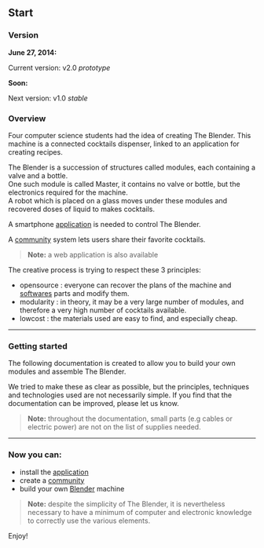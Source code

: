 ## Start

### Version

__June 27, 2014:__

Current version: v2.0 _prototype_

__Soon:__

Next version: v1.0 _stable_

### Overview

Four computer science students had the idea of creating The Blender. This machine is a connected cocktails dispenser, linked to an application for creating recipes.

The Blender is a succession of structures called modules, each containing a valve and a bottle.  
One such module is called Master, it contains no valve or bottle, but the electronics required for the machine.  
A robot which is placed on a glass moves under these modules and recovered doses of liquid to makes cocktails.

A smartphone [application](#/doc/en/application) is needed to control The Blender.

A [community](#/doc/en/community) system lets users share their favorite cocktails.
> __Note:__ a web application is also available

The creative process is trying to respect these 3 principles:
* opensource : everyone can recover the plans of the machine and [softwares](https://github.com/vrap/) parts and modify them.
* modularity : in theory, it may be a very large number of modules, and therefore a very high number of cocktails available. 
* lowcost : the materials used are easy to find, and especially cheap.

* * *

### Getting started

The following documentation is created to allow you to build your own modules and assemble The Blender.

We tried to make these as clear as possible, but the principles, techniques and technologies used are not necessarily simple. If you find that the documentation can be improved, please let us know.  

> __Note:__ throughout the documentation, small parts (e.g cables or electric power) are not on the list of supplies needed.

* * *

### Now you can:

* install the [application](#/doc/en/application)
* create a [community](#/doc/en/community)
* build your own [Blender](#/doc/en/blender) machine

> __Note:__ despite the simplicity of The Blender, it is nevertheless necessary to have a minimum of computer and electronic knowledge to correctly use the various elements.

Enjoy!
